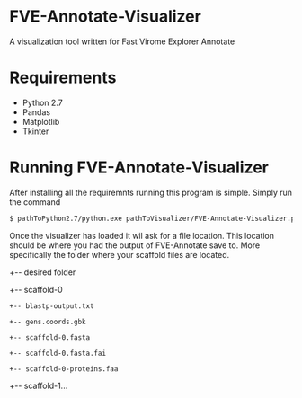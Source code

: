 # FVE-Annotate-Visualizer
A visualization tool written for Fast Virome Explorer Annotate

# Requirements
- Python 2.7
- Pandas
- Matplotlib
- Tkinter

# Running FVE-Annotate-Visualizer
After installing all the requiremnts running this program is simple. Simply run the command
```bash
$ pathToPython2.7/python.exe pathToVisualizer/FVE-Annotate-Visualizer.py
```
Once the visualizer has loaded it wil ask for a file location. This location should be where you had the output of FVE-Annotate save to. More specifically the folder where your scaffold files are located.

+-- desired folder

  +-- scaffold-0
  
    +-- blastp-output.txt
    
    +-- gens.coords.gbk
    
    +-- scaffold-0.fasta
    
    +-- scaffold-0.fasta.fai
    
    +-- scaffold-0-proteins.faa
    
  +-- scaffold-1...

